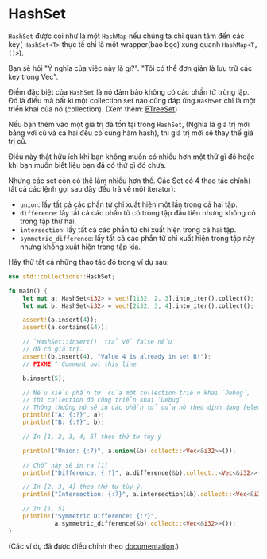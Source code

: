 # HashSet
`HashSet` được coi như là một `HashMap` nếu chúng ta chỉ quan tâm đến các key( `HashSet<T>` thực tế chỉ là một wrapper(bao bọc) xung quanh `HashMap<T,()>`).

Bạn sẽ hỏi "Ý nghĩa của việc này là gì?". "Tôi có thể đơn giản là lưu trữ các key trong Vec".

Điểm đặc biệt của `HashSet` là nó đảm bảo không có các phần tử trùng lặp. Đó là điều mà bất kì một collection set nào cũng đáp ứng.`HashSet` chỉ là một triển khai của nó (collection). (Xem thêm: [BTreeSet](https://doc.rust-lang.org/std/collections/struct.BTreeSet.html))

Nếu bạn thêm vào một giá trị đã tồn tại trong `HashSet`, (Nghĩa là giá trị mới bằng với cũ và cả hai đều có cùng hàm hash), thì giá trị mới sẽ thay thế giá trị cũ.

Điều này thật hữu ích khi bạn không muốn có nhiều hơn một thứ gì đó hoặc khi bạn muốn biết liệu bạn đã có thứ gì đó chưa.

Nhưng các set còn có thể làm nhiều hơn thế.
Các Set có 4 thao tác chính( tất cả các lệnh gọi sau đây đều trả về một iterator):

- `union`: lấy tất cả các phần tử chỉ xuất hiện một lần trong cả hai tập.
- `difference`: lấy tất cả các phần tử có trong tập đầu tiên nhưng không có trong tập thứ hai.
- `intersection`: lấy tất cả các phần tử chỉ xuất hiện trong cả hai tập.
- `symmetric_difference`: lấy tất cả các phần tử chỉ xuất hiện trong tập này nhưng không xuất hiện trong tập kia. 

Hãy thử tất cả những thao tác đó trong ví dụ sau:

```rust
use std::collections::HashSet;

fn main() {
    let mut a: HashSet<i32> = vec![1i32, 2, 3].into_iter().collect();
    let mut b: HashSet<i32> = vec![2i32, 3, 4].into_iter().collect();

    assert!(a.insert(4));
    assert!(a.contains(&4));

    // `HashSet::insert()` trả về false nếu
    // đã có giá trị.
    assert!(b.insert(4), "Value 4 is already in set B!");
    // FIXME ^ Comment out this line

    b.insert(5);

    // Nếu kiểu phần tử của một collection triển khai `Debug`,
    // thì collection đó cũng triển khai `Debug`. 
    // Thông thường nó sẽ in các phần tử của nó theo định dạng [elem1, elem2, ...]`
    println!("A: {:?}", a);
    println!("B: {:?}", b);

    // In [1, 2, 3, 4, 5] theo thứ tự tùy ý

    println!("Union: {:?}", a.union(&b).collect::<Vec<&i32>>());

    // Chỗ này sẽ in ra [1]
    println!("Difference: {:?}", a.difference(&b).collect::<Vec<&i32>>());

    // In [2, 3, 4] theo thứ tự tùy ý.
    println!("Intersection: {:?}", a.intersection(&b).collect::<Vec<&i32>>());

    // In [1, 5]
    println!("Symmetric Difference: {:?}",
             a.symmetric_difference(&b).collect::<Vec<&i32>>());
}
```
(Các ví dụ đã được điều chỉnh theo [documentation](https://doc.rust-lang.org/std/collections/struct.HashSet.html#method.difference).)





